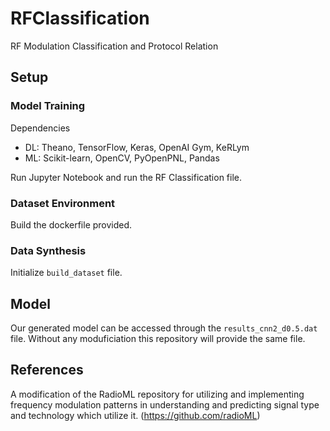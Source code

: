 # RFClassification
RF Modulation Classification and Protocol Relation

## Setup
### Model Training
Dependencies
- DL: Theano, TensorFlow, Keras, OpenAI Gym, KeRLym
- ML: Scikit-learn, OpenCV, PyOpenPNL, Pandas

Run Jupyter Notebook and run the RF Classification file.

### Dataset Environment
Build the dockerfile provided.

### Data Synthesis
Initialize `build_dataset` file.

## Model
Our generated model can be accessed through the `results_cnn2_d0.5.dat` file.
Without any moduficiation this repository will provide the same file.

## References
A modification of the RadioML repository for utilizing and implementing frequency modulation patterns in understanding and predicting signal type and technology which utilize it. (https://github.com/radioML)
